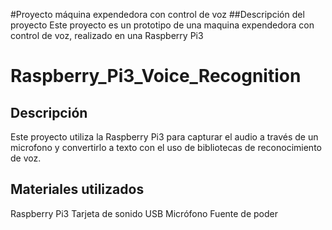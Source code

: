 #Proyecto máquina expendedora con control de voz
##Descripción del proyecto
Este proyecto es un prototipo de una maquina expendedora con control de voz, realizado en una Raspberry Pi3

# Raspberry_Pi3_Voice_Recognition
## Descripción
Este proyecto utiliza la Raspberry Pi3 para capturar el audio a través de un microfono y convertirlo a texto con el uso de bibliotecas de reconocimiento de voz.

## Materiales utilizados
Raspberry Pi3
Tarjeta de sonido USB
Micrófono
Fuente de poder 

